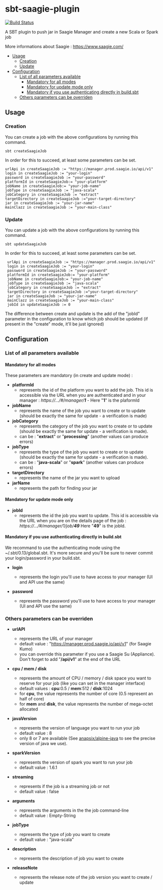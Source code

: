 # sbt-saagie-plugin

[![Build Status](https://travis-ci.org/saagie/sbt-saagie-plugin.svg?branch=master)](https://travis-ci.org/saagie/sbt-saagie-plugin)

A SBT plugin to push jar in Saagie Manager and create a new Scala or Spark job

More informations about Saagie : https://www.saagie.com/

* [Usage](#usage)
  * [Creation](#creation)
  * [Update](#update)
* [Configuration](#configuration)
  * [List of all parameters available](#list-of-all-parameters-available)
    * [Mandatory for all modes](#mandatory-for-all-modes)
    * [Mandatory for update mode only](#mandatory-for-update-mode-only)
    * [Mandatory if you use authenticating directly in build.sbt](#mandatory-if-you-use-authenticating-directly-in-build.sbt)
  * [Others parameters can be overriden](#others-parameters-can-be-overriden)
    
## Usage

### Creation
You can create a job with the above configurations by running this command.

    sbt createSaagieJob

In order for this to succeed, at least some parameters can be set.

    urlApi in createSaagieJob := "https://manager.prod.saagie.io/api/v1"
    login in createSaagieJob := "your-login"
    password in createSaagieJob := "your-password"
    platformId in createSaagieJob:= "your-platform"
    jobName in createSaagieJob:= "your-job-name"
    jobType in createSaagieJob := "java-scala"
    jobCategory in createSaagieJob := "extract"
    targetDirectory in createSaagieJob :="your-target-directory"
    jar in createSaagieJob := "your-jar-name"
    mainClazz in createSaagieJob := "your-main-class"
        
### Update
You can update a job with the above configurations by running this command.

    sbt updateSaagieJob

In order for this to succeed, at least some parameters can be set.

     urlApi in createSaagieJob := "https://manager.prod.saagie.io/api/v1"
     login in createSaagieJob := "your-login"
     password in createSaagieJob := "your-password"
     platformId in createSaagieJob:= "your-platform"
     jobName in createSaagieJob:= "your-job-name"
     jobType in createSaagieJob := "java-scala"
     jobCategory in createSaagieJob := "extract"
     targetDirectory in createSaagieJob :="your-target-directory"
     jar in createSaagieJob := "your-jar-name"
     mainClazz in createSaagieJob := "your-main-class"
     jobId in updateSaagieJob := 0

The difference between create and update is the add of the "jobId" parameter in the configuration to know which job should be updated (if present in the "create" mode, it'll be just ignored)

## Configuration

### List of all parameters available

#### Mandatory for all modes
These parameters are mandatory (in create and update mode) :

* **platformId**
  - represents the id of the platform you want to add the job. This id is accessible via the URL when you are authenticated and in your manager : _https://.../#/manager/**1**_ - Here "**1**" is the plaformId
* **jobName**
  - represents the name of the job you want to create or to update (should be exactly the same for update - a verification is made)
* **jobCategory**
  - represents the category of the job you want to create or to update (should be exactly the same for update - a verification is made).
  - can be : "**extract**" or "**processing**" (another values can produce errors)
* **jobType**
  - represents the type of the job you want to create or to update (should be exactly the same for update - a verification is made).
  - can be : "**java-scala**" or "**spark**" (another values can produce errors)
* **targetDirectory**
  - represents the name of the jar you want to upload
* **jarName**
  - represents the path for finding your jar
  
#### Mandatory for update mode only 

* **jobId**
  - represents the id the job you want to update. This id is accessible via the URL when you are on the details page of the job : _https://.../#/manager/1/job/**49**_ Here "**49**" is the jobId. 

#### Mandatory if you use authenticating directly in build.sbt

We recommand to use the authenticating mode using the ~/.sbt/0.13/global.sbt. It's more secure and you'll be sure to never commit your login/password in your build.sbt.

* **login** 
  - represents the login you'll use to have access to your manager (UI and API use the same)

* **password** 
  - represents the password you'll use to have access to your manager (UI and API use the same)
  
  
### Others parameters can be overriden

* **urlAPI**
  - represents the URL of your manager
  - default value : "https://manager.prod.saagie.io/api/v1" (for Saagie Kumo)
  - you can override this parameter if you use a Saagie Su (Appliance). Don't forget to add "**/api/v1**" at the end of the URL

* **cpu / mem / disk**
  - represents the amount of CPU / memory / disk space you want to reserve for your job (like you can set in the manager interface)
  - default values : **cpu**:0.5 / **mem**:512 / **disk**:1024
  - for **cpu**, the value represents the number of core (0.5 represent an half of core)
  - for **mem** and **disk**, the value represents the number of mega-octet allocated
  
* **javaVersion**
  - represents the version of language you want to run your job
  - default value : 8
  - only 8 or 7 are available (See [anapsix/alpine-java](https://hub.docker.com/r/anapsix/alpine-java/) to see the precise version of java we use). 

* **sparkVersion**
  - represents the version of spark you want to run your job
  - default value : 1.6.1
  
* **streaming**
  - represents if the job is a streaming job or not
  - default value : false

* **arguments**
  - represents the arguments in the the job command-line
  - default value : Empty-String

* **jobType**
  - represents the type of job you want to create
  - default value : "java-scala"

* **description**
  - represents the description of job you want to create

* **releaseNote**
  - represents the release note of the job version you want to create / update
